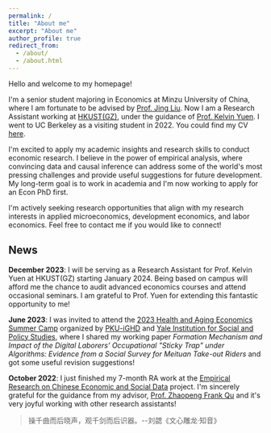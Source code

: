 ```yaml
---
permalink: /
title: "About me"
excerpt: "About me"
author_profile: true
redirect_from: 
  - /about/
  - /about.html
---
```


Hello and welcome to my homepage!

I'm a senior student majoring in Economics at Minzu University of China, where I am fortunate to be advised by [Prof. Jing Liu](https://eco.muc.edu.cn/info/1373/3667.htm). Now I am a Research Assistant working at [HKUST(GZ)](https://www.hkust-gz.edu.cn/), under the guidance of [Prof. Kelvin Yuen](https://kelvincyyuen.com/). I went to UC Berkeley as a visiting student in 2022. You could find my CV [here](/files/CV.pdf).

I'm excited to apply my academic insights and research skills to conduct economic research. I believe in the power of empirical analysis, where convincing data and causal inference can address some of the world's most pressing challenges and provide useful suggestions for future development. My long-term goal is to work in academia and I'm now working to apply for an Econ PhD first. 

I'm actively seeking research opportunities that align with my research interests in applied microeconomics, development economics, and labor economics. Feel free to contact me if you would like to connect! 

## News

**December 2023**: I will be serving as a Research Assistant for Prof. Kelvin Yuen at HKUST(GZ) starting January 2024. Being based on campus will afford me the chance to audit advanced economics courses and attend occasional seminars. I am grateful to Prof. Yuen for extending this fantastic opportunity to me!

**June 2023**: I was invited to attend the [2023 Health and Aging Economics Summer Camp](https://www.ghd.pku.edu.cn/xwzx/adaacb7a7f984003985e0aafcd547115.htm) organized by [PKU-iGHD](https://www.ghd.pku.edu.cn/index.htm) and [Yale Institution for Social and Policy Studies](https://isps.yale.edu/), where I shared my working paper *Formation Mechanism and Impact of the Digital Laborers’ Occupational "Sticky Trap" under Algorithms: Evidence from a Social Survey for Meituan Take-out Riders* and got some useful revision suggestions!

**October 2022**: I just finished my 7-month RA work at the [Empirical Research on Chinese Economic and Social Data](https://byelenin.github.io/zh/Chinadata.html) project. I'm sincerely grateful for the guidance from my advisor, [Prof. Zhaopeng Frank Qu](https://byelenin.github.io/) and it's very joyful working with other research assistants!

> 操千曲而后晓声，观千剑而后识器。--刘勰《文心雕龙·知音》
